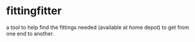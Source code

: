 # fittingfitter
a tool to help find the fittings needed (available at home depot) to get from one end to another. 
